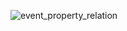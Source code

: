 ![event_property_relation](https://github.com/night1008/night1008.github.io/assets/3940006/79f854ae-19b5-45dc-97a0-bf929c613627)
